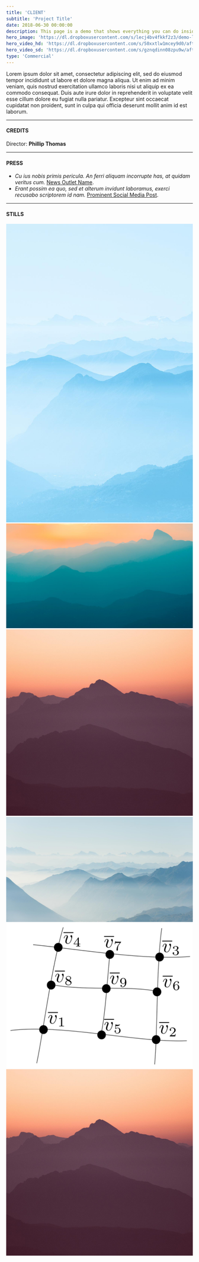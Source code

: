 ```yaml
---
title: 'CLIENT'
subtitle: 'Project Title'
date: 2018-06-30 00:00:00
description: This page is a demo that shows everything you can do inside portfolio and blog posts.
hero_image: 'https://dl.dropboxusercontent.com/s/lecj4bv4fkkf2z3/demo-landscape.jpg'
hero_video_hd: 'https://dl.dropboxusercontent.com/s/50xxtlw1mcey9d0/afterglow_local_hd.mp4'
hero_video_sd: 'https://dl.dropboxusercontent.com/s/gznqdinn08zpu9w/afterglow_local.mp4'
type: 'Commercial'
---
```


Lorem ipsum dolor sit amet, consectetur adipiscing elit, sed do eiusmod tempor 
incididunt ut labore et dolore magna aliqua. Ut enim ad minim veniam, quis 
nostrud exercitation ullamco laboris nisi ut aliquip ex ea commodo consequat.
Duis aute irure dolor in reprehenderit in voluptate velit esse cillum dolore eu 
fugiat nulla pariatur. Excepteur sint occaecat cupidatat non proident, sunt in 
culpa qui officia deserunt mollit anim id est laborum.

---

#### CREDITS
<span class="role"> Director:</span>
<span class="credit">**Phillip Thomas**</span>

---

#### PRESS
+ *Cu ius nobis primis pericula. An ferri aliquam incorrupte has, at quidam veritus cum.* [News Outlet Name](https://reddit.com).
+ *Erant possim ea quo, sed et alterum invidunt laboramus, exerci recusabo scriptorem id nam.* [Prominent Social Media Post](https://reddit.com).

---

#### STILLS
<div class="gallery" data-columns="3">
	<img src="/images/demo/demo-portrait.jpg">
	<img src="/images/demo/demo-landscape.jpg">
	<img src="/images/demo/demo-square.jpg">
	<img src="/images/demo/demo-landscape-2.jpg">
	<img src="/images/demo/2_post.png">
	<img src="/images/demo/demo-square.jpg">
</div>
